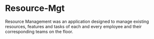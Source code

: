 # Resource-Mgt
Resource Management was an application designed to manage existing resources, features and tasks of each and every employee and their corresponding teams on the floor.
